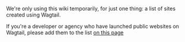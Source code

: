 We're only using this wiki temporarily, for just one thing: a list of sites created using Wagtail.

If you're a developer or agency who have launched public websites on Wagtail, please add them to the list [on this page](Public-Wagtail-sites)